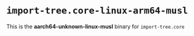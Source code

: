 # `import-tree.core-linux-arm64-musl`

This is the **aarch64-unknown-linux-musl** binary for `import-tree.core`
